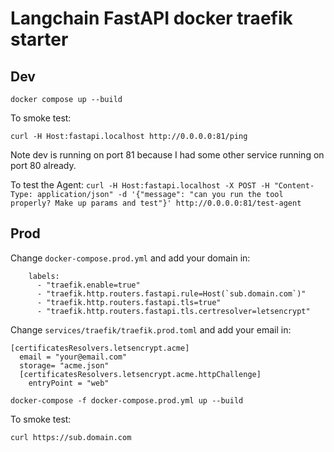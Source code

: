 # Langchain FastAPI docker traefik starter

## Dev

`docker compose up --build`

To smoke test:

`curl -H Host:fastapi.localhost http://0.0.0.0:81/ping`

Note dev is running on port 81 because I had some other service running on
port 80 already. 

To test the Agent:
`curl -H Host:fastapi.localhost -X POST -H "Content-Type:
application/json" -d '{"message": "can you run the tool properly? Make
up params and test"}' http://0.0.0.0:81/test-agent`

## Prod

Change `docker-compose.prod.yml` and add your domain in:

```
    labels:
      - "traefik.enable=true"
      - "traefik.http.routers.fastapi.rule=Host(`sub.domain.com`)"
      - "traefik.http.routers.fastapi.tls=true"
      - "traefik.http.routers.fastapi.tls.certresolver=letsencrypt"
```

Change `services/traefik/traefik.prod.toml` and add your email in:

```
[certificatesResolvers.letsencrypt.acme]
  email = "your@email.com"
  storage= "acme.json"
  [certificatesResolvers.letsencrypt.acme.httpChallenge]
    entryPoint = "web"
```

`docker-compose -f docker-compose.prod.yml up --build`

To smoke test:

`curl https://sub.domain.com`

